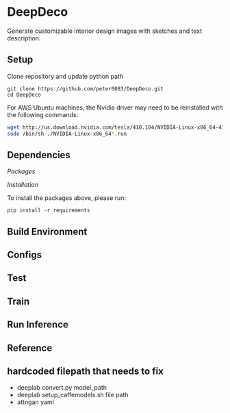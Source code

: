 # DeepDeco

Generate customizable interior design images with sketches and text description.

## Setup

Clone repository and update python path

```
git clone https://github.com/peter0083/DeepDeco.git
cd DeepDeco
```

For AWS Ubuntu machines, the Nvidia driver may need to be reinstalled with the following commands:

```bash
wget http://us.download.nvidia.com/tesla/410.104/NVIDIA-Linux-x86_64-410.104.run
sudo /bin/sh ./NVIDIA-Linux-x86_64*.run
```

## Dependencies

*Packages*

*Installation*

To install the packages above, please run:

```
pip install -r requirements
```

## Build Environment

## Configs

## Test

## Train

## Run Inference

## Reference

## hardcoded filepath that needs to fix

- deeplab convert.py model_path
- deeplab setup_caffemodels.sh file path
- attngan yaml
